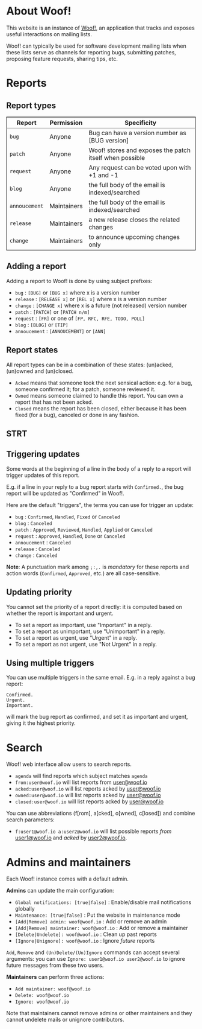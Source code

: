 <div class="container">


# About Woof!

This website is an instance of [Woof!](https://sr.ht/~bzg/woof/), an application that tracks and
exposes useful interactions on mailing lists.

Woof! can typically be used for software development mailing lists
when these lists serve as channels for reporting bugs, submitting
patches, proposing feature requests, sharing tips, etc.


# Reports


## Report types

<table border="2" cellspacing="0" cellpadding="6" rules="groups" frame="hsides">


<colgroup>
<col  class="org-left" />

<col  class="org-left" />

<col  class="org-left" />
</colgroup>
<thead>
<tr>
<th scope="col" class="org-left">Report</th>
<th scope="col" class="org-left">Permission</th>
<th scope="col" class="org-left">Specificity</th>
</tr>
</thead>

<tbody>
<tr>
<td class="org-left"><code>bug</code></td>
<td class="org-left">Anyone</td>
<td class="org-left">Bug can have a version number as [BUG version]</td>
</tr>


<tr>
<td class="org-left"><code>patch</code></td>
<td class="org-left">Anyone</td>
<td class="org-left">Woof! stores and exposes the patch itself when possible</td>
</tr>


<tr>
<td class="org-left"><code>request</code></td>
<td class="org-left">Anyone</td>
<td class="org-left">Any request can be voted upon with +1 and -1</td>
</tr>


<tr>
<td class="org-left"><code>blog</code></td>
<td class="org-left">Anyone</td>
<td class="org-left">the full body of the email is indexed/searched</td>
</tr>


<tr>
<td class="org-left"><code>annoucement</code></td>
<td class="org-left">Maintainers</td>
<td class="org-left">the full body of the email is indexed/searched</td>
</tr>


<tr>
<td class="org-left"><code>release</code></td>
<td class="org-left">Maintainers</td>
<td class="org-left">a new release closes the related changes</td>
</tr>


<tr>
<td class="org-left"><code>change</code></td>
<td class="org-left">Maintainers</td>
<td class="org-left">to announce upcoming changes only</td>
</tr>
</tbody>
</table>


## Adding a report

Adding a report to Woof! is done by using subject prefixes:

-   `bug` : `[BUG]` or `[BUG x]` where x is a version number
-   `release` : `[RELEASE x]` or `[REL x]` where x is a version number
-   `change` : `[CHANGE x]` where x is a future (not released) version number
-   `patch` : `[PATCH]` or `[PATCH n/m]`
-   `request` : `[FR]` or one of `[FP, RFC, RFE, TODO, POLL]`
-   `blog` : `[BLOG]` or `[TIP]`
-   `annoucement` : `[ANNOUCEMENT]` or `[ANN]`


## Report states

All report types can be in a combination of these states: (un)acked,
(un)owned and (un)closed.

-   `Acked` means that someone took the next sensical action: e.g. for a
    bug, someone confirmed it; for a patch, someone reviewed it.
-   `Owned` means someone claimed to handle this report.  You can own a
    report that has not been acked.
-   `Closed` means the report has been closed, either because it has been
    fixed (for a bug), canceled or done in any fashion.


## STRT 


## Triggering updates

Some words at the beginning of a line in the body of a reply to a
report will trigger updates of this report.

E.g. if a line in your reply to a bug report starts with `Confirmed.`,
the bug report will be updated as "Confirmed" in Woof!.

Here are the default "triggers", the terms you can use for trigger an
update:

-   `bug` : `Confirmed`, `Handled`, `Fixed` or `Canceled`
-   `blog` : `Canceled`
-   `patch` : `Approved`, `Reviewed`, `Handled`, `Applied` or `Canceled`
-   `request` : `Approved`, `Handled`, `Done` or `Canceled`
-   `annoucement` : `Canceled`
-   `release` : `Canceled`
-   `change` : `Canceled`

**Note**: A punctuation mark among `;:,.` is *mandatory* for these reports and
action words (`Confirmed`, `Approved`, etc.) are all case-sensitive.


## Updating priority

You cannot set the priority of a report directly: it is computed based
on whether the report is important and urgent.

-   To set a report as important, use "Important" in a reply.
-   To set a report as unimportant, use "Unimportant" in a reply.
-   To set a report as urgent, use "Urgent" in a reply.
-   To set a report as not urgent, use "Not Urgent" in a reply.


## Using multiple triggers

You can use multiple triggers in the same email.  E.g. in a reply
against a bug report:

    Confirmed.
    Urgent.
    Important.

will mark the bug report as confirmed, and set it as important and
urgent, giving it the highest priority.


# Search

Woof! web interface allow users to search reports.

-   `agenda` will find reports which subject matches `agenda`
-   `from:user@woof.io` will list reports from user@woof.io
-   `acked:user@woof.io` will list reports acked by user@woof.io
-   `owned:user@woof.io` will list reports acked by user@woof.io
-   `closed:user@woof.io` will list reports acked by user@woof.io

You can use abbreviations (f[rom], a[cked], o[wned], c[losed]) and
combine search parameters:

-   `f:user1@woof.io a:user2@woof.io` will list possible reports *from*
    user1@woof.io and *acked* by user2@woof.io.


# Admins and maintainers

Each Woof! instance comes with a default admin.

**Admins** can update the main configuration:

-   `Global notifications: [true|false]` : Enable/disable mail notifications globally
-   `Maintenance: [true|false]` : Put the website in maintenance mode
-   `[Add|Remove] admin: woof@woof.io` : Add or remove an admin
-   `[Add|Remove] maintainer: woof@woof.io` : Add or remove a maintainer
-   `[Delete|Undelete]: woof@woof.io` : Clean up past reports
-   `[Ignore|Unignore]: woof@woof.io` : Ignore *future* reports

`Add`, `Remove` and `(Un)Delete/(Un)Ignore` commands can accept several
arguments: you can use `Ignore: user1@woof.io user2@woof.io` to ignore
future messages from these two users.

**Maintainers** can perform three actions:

-   `Add maintainer: woof@woof.io`
-   `Delete: woof@woof.io`
-   `Ignore: woof@woof.io`

Note that maintainers cannot remove admins or other maintainers and
they cannot undelete mails or unignore contributors.

</div>

